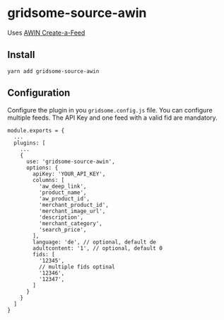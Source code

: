 # gridsome-source-awin

Uses [AWIN Create-a-Feed](https://wiki.awin.com/index.php/Downloading_feeds_using_Create-a-Feed)


## Install

```
yarn add gridsome-source-awin
```

## Configuration

Configure the plugin in you `gridsome.config.js` file. You can configure multiple feeds. The API Key and one feed with a valid fid are mandatory.

```
module.exports = {
  ...
  plugins: [
    ...
    {
      use: 'gridsome-source-awin',
      options: {
        apiKey: 'YOUR_API_KEY',
        columns: [
          'aw_deep_link',
          'product_name',
          'aw_product_id',
          'merchant_product_id',
          'merchant_image_url',
          'description',
          'merchant_category',
          'search_price',
        ],
        language: 'de', // optional, default de
        adultcontent: '1', // optional, default 0
        fids: [
          '12345', 
          // multiple fids optinal
          '12346', 
          '12347',
        ]
      }
    }
  ]
}
```
